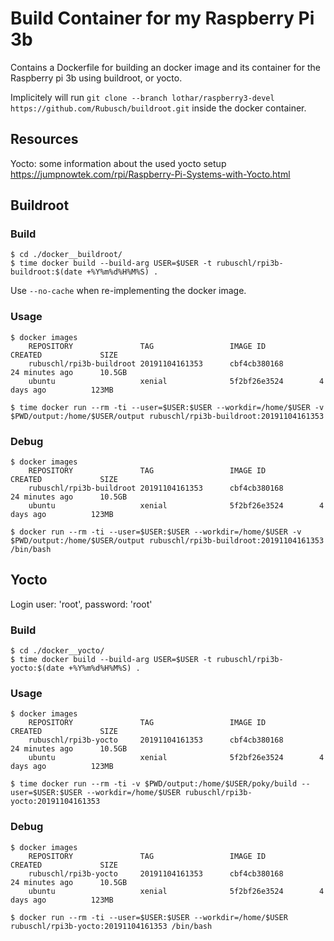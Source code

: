 # Build Container for my Raspberry Pi 3b

Contains a Dockerfile for building an docker image and its container for the Raspberry pi 3b using buildroot, or yocto.

Implicitely will run ```git clone --branch lothar/raspberry3-devel https://github.com/Rubusch/buildroot.git``` inside the docker container.



## Resources

Yocto: some information about the used yocto setup
https://jumpnowtek.com/rpi/Raspberry-Pi-Systems-with-Yocto.html



## Buildroot

### Build


```
$ cd ./docker__buildroot/
$ time docker build --build-arg USER=$USER -t rubuschl/rpi3b-buildroot:$(date +%Y%m%d%H%M%S) .
```

Use ```--no-cache``` when re-implementing the docker image.


### Usage

```
$ docker images
    REPOSITORY               TAG                 IMAGE ID            CREATED             SIZE
    rubuschl/rpi3b-buildroot 20191104161353      cbf4cb380168        24 minutes ago      10.5GB
    ubuntu                   xenial              5f2bf26e3524        4 days ago          123MB

$ time docker run --rm -ti --user=$USER:$USER --workdir=/home/$USER -v $PWD/output:/home/$USER/output rubuschl/rpi3b-buildroot:20191104161353
```

### Debug

```
$ docker images
    REPOSITORY               TAG                 IMAGE ID            CREATED             SIZE
    rubuschl/rpi3b-buildroot 20191104161353      cbf4cb380168        24 minutes ago      10.5GB
    ubuntu                   xenial              5f2bf26e3524        4 days ago          123MB

$ docker run --rm -ti --user=$USER:$USER --workdir=/home/$USER -v $PWD/output:/home/$USER/output rubuschl/rpi3b-buildroot:20191104161353 /bin/bash
```



## Yocto

Login user: 'root', password: 'root'


### Build

```
$ cd ./docker__yocto/
$ time docker build --build-arg USER=$USER -t rubuschl/rpi3b-yocto:$(date +%Y%m%d%H%M%S) .
```


### Usage

```
$ docker images
    REPOSITORY               TAG                 IMAGE ID            CREATED             SIZE
    rubuschl/rpi3b-yocto     20191104161353      cbf4cb380168        24 minutes ago      10.5GB
    ubuntu                   xenial              5f2bf26e3524        4 days ago          123MB

$ time docker run --rm -ti -v $PWD/output:/home/$USER/poky/build --user=$USER:$USER --workdir=/home/$USER rubuschl/rpi3b-yocto:20191104161353
```


### Debug

```
$ docker images
    REPOSITORY               TAG                 IMAGE ID            CREATED             SIZE
    rubuschl/rpi3b-yocto     20191104161353      cbf4cb380168        24 minutes ago      10.5GB
    ubuntu                   xenial              5f2bf26e3524        4 days ago          123MB

$ docker run --rm -ti --user=$USER:$USER --workdir=/home/$USER rubuschl/rpi3b-yocto:20191104161353 /bin/bash
```
